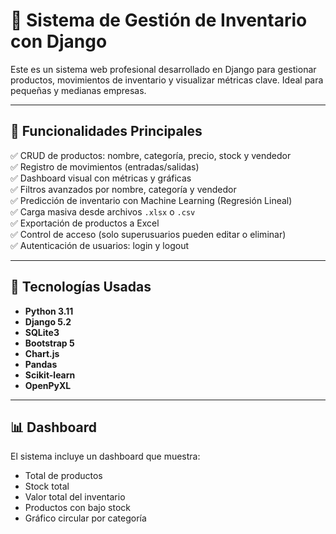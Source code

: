 # 🧾 Sistema de Gestión de Inventario con Django

Este es un sistema web profesional desarrollado en Django para gestionar productos, movimientos de inventario y visualizar métricas clave. Ideal para pequeñas y medianas empresas.

---

## 🚀 Funcionalidades Principales

✅ CRUD de productos: nombre, categoría, precio, stock y vendedor  
✅ Registro de movimientos (entradas/salidas)  
✅ Dashboard visual con métricas y gráficas  
✅ Filtros avanzados por nombre, categoría y vendedor  
✅ Predicción de inventario con Machine Learning (Regresión Lineal)  
✅ Carga masiva desde archivos `.xlsx` o `.csv`  
✅ Exportación de productos a Excel  
✅ Control de acceso (solo superusuarios pueden editar o eliminar)  
✅ Autenticación de usuarios: login y logout

---

## 🧠 Tecnologías Usadas

- **Python 3.11**
- **Django 5.2**
- **SQLite3**
- **Bootstrap 5**
- **Chart.js**
- **Pandas**
- **Scikit-learn**
- **OpenPyXL**

---

## 📊 Dashboard

El sistema incluye un dashboard que muestra:

- Total de productos
- Stock total
- Valor total del inventario
- Productos con bajo stock
- Gráfico circular por categoría
